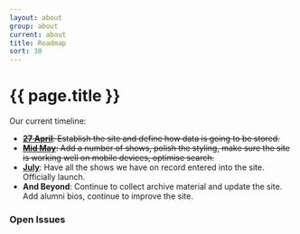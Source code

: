 ```yaml
---
layout: about
group: about
current: about
title: Roadmap
sort: 30
---
```


<div class="col-2-3" markdown="1">

# <i class="octicon octicon-milestone"></i> {{ page.title }}

Our current timeline:

- <del>[**27 April**](https://github.com/newtheatre/history-project/milestones/alpha-1): Establish the site and define how data is going to be stored.</del>
- <del>[**Mid May**](https://github.com/newtheatre/history-project/milestones/alpha-2): Add a number of shows, polish the styling, make sure the site is working well on mobile devices, optimise search.</del>
- [**July**](https://github.com/newtheatre/history-project/milestones/launch): Have all the shows we have on record entered into the site. Officially launch.
- **And Beyond**: Continue to collect archive material and update the site. Add alumni bios, continue to improve the site.

</div>

<div class="col-1-3">

<h3 class="h1-baseline"><i class="octicon octicon-issue-opened"></i> Open Issues</h3>

<div id="github-issues-widget"></div>
<script type="text/javascript" src="/lib/github-issues-widget/github-issues-widget.js"></script>

</div>
